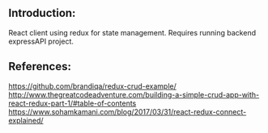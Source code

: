 ## Introduction:

React client using redux for state management. Requires running backend expressAPI project.



## References:

https://github.com/brandiqa/redux-crud-example/
http://www.thegreatcodeadventure.com/building-a-simple-crud-app-with-react-redux-part-1/#table-of-contents
https://www.sohamkamani.com/blog/2017/03/31/react-redux-connect-explained/

